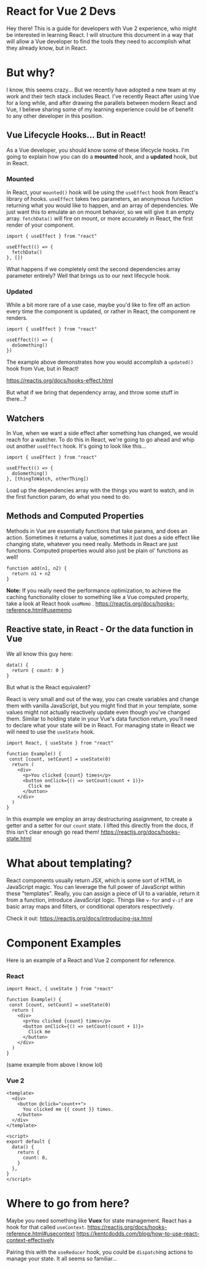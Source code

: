 # React for Vue 2 Devs

Hey there! This is a guide for developers with Vue 2 experience, who might be interested in learning React. I will structure this document in a way that will allow a Vue developer to find the tools they need to accomplish what they already know, but in React.

# But why?

I know, this seems crazy... But we recently have adopted a new team at my work and their tech stack includes React. I've recently React after using Vue for a long while, and after drawing the parallels between modern React and Vue, I believe sharing some of my learning experience could be of benefit to any other developer in this position.

## Vue Lifecycle Hooks... But in React!

As a Vue developer, you should know some of these lifecycle hooks. I'm going to explain how you can do a **mounted** hook, and a **updated** hook, but in React.

### Mounted
In React, your `mounted()` hook will be using the `useEffect` hook from React's library of hooks. `useEffect` takes two parameters, an anonymous function returning what you would like to happen, and an array of dependencies. We just want this to emulate an on mount behavior, so we will give it an empty array. `fetchData()` will fire on mount, or more accurately in React, the first render of your component.
```
import { useEffect } from "react"

useEffect(() => {
  fetchData()
}, [])
```
What happens if we completely omit the second dependencies array parameter entirely? Well that brings us to our next lifecycle hook. 

### Updated
While a bit more rare of a use case, maybe you'd like to fire off an action every time the component is updated, or rather in React, the component re renders.
```
import { useEffect } from "react"

useEffect(() => {
  doSomething()
})
```
The example above demonstrates how you would accomplish a `updated()` hook from Vue, but in React!

https://reactjs.org/docs/hooks-effect.html

But what if we bring that dependency array, and throw some stuff in there...? 
## Watchers

In Vue, when we want a side effect after something has changed, we would reach for a watcher. To do this in React, we're going to go ahead and whip out another `useEffect` hook. It's going to look like this...

```
import { useEffect } from "react"

useEffect(() => {
  doSomething()
}, [thingToWatch, otherThing])
```
Load up the dependencies array with the things you want to watch, and in the first function param, do what you need to do.

## Methods and Computed Properties

Methods in Vue are essentially functions that take params, and does an action. Sometimes it returns a value, sometimes it just does a side effect like changing state, whatever you need really. Methods in React are just functions. Computed properties would also just be plain ol' functions as well!
```
function add(n1, n2) {
  return n1 + n2
}
```
**Note:** If you really need the performance optimization, to achieve the caching functionality closer to something like a Vue computed property, take a look at React hook `useMemo` .
https://reactjs.org/docs/hooks-reference.html#usememo

## Reactive state, in React - Or the data function in Vue
We all know this guy here:
```
data() {
  return { count: 0 }
}
```
But what is the React equivalent?

React is very small and out of the way, you can create variables and change them with vanilla JavaScript, but you might find that in your template, some values might not actually reactively update even though you've changed them. Similar to holding state in your Vue's data function return, you'll need to declare what your state will be in React. For managing state in React we will need to use the `useState` hook.


```
import React, { useState } from "react"

function Example() {
 const [count, setCount] = useState(0)
  return (
    <div>
      <p>You clicked {count} times</p>
      <button onClick={() => setCount(count + 1)}>
        Click me
      </button>
    </div>
  )
}
```
In this example we employ an array destructuring  assignment, to create a getter and a setter for our `count` state. I lifted this directly from the docs, if this isn't clear enough go read them!
https://reactjs.org/docs/hooks-state.html

# What about templating?

React components usually return JSX, which is some sort of HTML in JavaScript magic. You can leverage the full power of JavaScript within these "templates". Really, you can assign a piece of UI to a variable, return it from a function, introduce JavaScript logic. Things like `v-for` and `v-if` are basic array maps and filters, or conditional operators respectively.

Check it out:
https://reactjs.org/docs/introducing-jsx.html

# Component Examples
Here is an example of a React and Vue 2 component for reference.

### React
```
import React, { useState } from "react"

function Example() {
 const [count, setCount] = useState(0)
  return (
    <div>
      <p>You clicked {count} times</p>
      <button onClick={() => setCount(count + 1)}>
        Click me
      </button>
    </div>
  )
}
```
(same example from above I know lol)

### Vue 2
```
<template>
  <div>
    <button @click="count++">
      You clicked me {{ count }} times.
    </button>
  </div>
</template>

<script>
export default {
  data() {
    return {
      count: 0,
    }
  },
}
</script>
```


# Where to go from here?

Maybe you need something like **Vuex** for state management. React has a hook for that called `useContext`. 
https://reactjs.org/docs/hooks-reference.html#usecontext
https://kentcdodds.com/blog/how-to-use-react-context-effectively

Pairing this with the `useReducer` hook, you could be `dispatch`ing actions to manage your state. It all seems so familiar...
